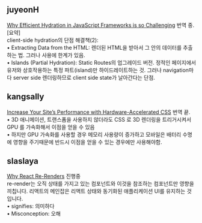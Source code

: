 <h2>juyeonH</h2><a href="https://www.notion.so/study66/Why-Efficient-Hydration-in-JavaScript-Frameworks-is-so-Challenging-87a855148fc042abbad0acb1f87f1ab0#b28f63887a684807845560a6b9e6ef09">Why Efficient Hydration in JavaScript Frameworks is so Challenging</a> 번역 중.<br>[요약]<br>client-side hydration의 단점 해결책(2):<br>• Extracting Data from the HTML: 렌더된 HTML을 받아서 그 안의 데이터를 추출하는 법. 그러나 사용에 한계가 있음.<br>• Islands (Partial Hydration): Static Routes의 업그레이드 버전. 정적인 페이지에서 유저와 상호작용하는 특정 파트(island)만 하이드레이트하는 것. 그러나 navigation마다 server side 렌더링하므로 client side state가 날아간다는 단점.<h2>kangsally</h2><a href="https://www.notion.so/study66/Increase-Your-Site-s-Performance-with-Hardware-Accelerated-CSS-e83c1e8bfcbb4cec9aa9a679521a3719#d72653f1faf64ea2a44fe58f60632594">Increase Your Site’s Performance with Hardware-Accelerated CSS</a> 번역 끝.<br>• 3D 애니메이션, 트랜스폼을 사용하지 않더라도 CSS 로 3D 렌더링을 트리거시켜서 GPU 를 가속화해서 이점을 얻을 수 있음<br>• 하지만 GPU 가속화를 사용할 경우 메모리 사용량이 증가하고 모바일은 배터리 수명에 영향을 주기때문에 반드시 이점을 얻을 수 있는 경우에만 사용해야함.<h2>slaslaya</h2><a href="https://www.notion.so/study66/Why-React-Re-Renders-632594dbb8264729b456f6050993f1ef#056a3ed692364f92a6824c205e5f86d4">Why React Re-Renders</a> 진행중<br>re-render는 오직 상태를 가지고 있는 컴포넌트와 이것을 참조하는 컴포넌트만 영향을 끼칩니다. 리액트의 메인잡은 리액트 상태와 동기화된 애플리케이션 UI를 유지하는 것입니다.<br>• signifies: 의미하다 <br>• Misconception: 오해